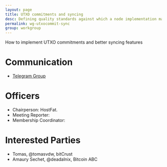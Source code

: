 ```yaml
---
layout: page
title: UTXO commitments and syncing
desc: Defining quality standards against which a node implementation may be certified against.
permalink: wg-utxocommit-sync
group: workgroup
---
```


How to implement UTXO commitments and better syncing features

# Communication

* [Telegram Group](https://t.me/joinchat/AAR0rxGzV0svmvTMVeP8gQ)

# Officers

 * Chairperson: HostFat.
 * Meeting Reporter:
 * Membership Coordinator:

# Interested Parties

- Tomas, @tomasvdw, bitCrust
- Amaury Sechet, @deadalnix, Bitcoin ABC

